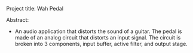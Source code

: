 Project title: Wah Pedal

Abstract: 
- An audio application that distorts the sound of a guitar. The pedal is made of an analog circuit that distorts an input signal. 
  The circuit is broken into 3 components, input buffer, active filter, and output stage.
